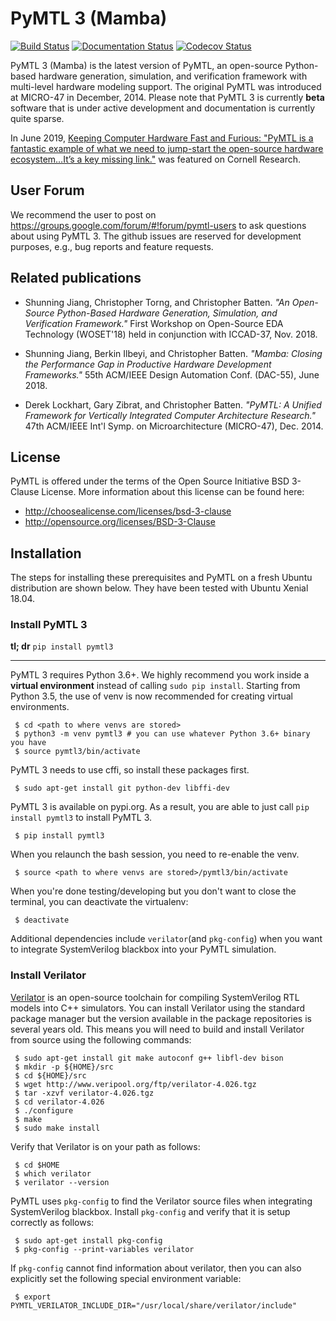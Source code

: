 PyMTL 3 (Mamba)
==========================================================================

[![Build Status](https://travis-ci.com/pymtl/pymtl3.svg?branch=master)](https://travis-ci.com/pymtl/pymtl3)
[![Documentation Status](https://readthedocs.org/projects/pymtl3/badge/?version=latest)](https://pymtl3.readthedocs.io/en/latest/?badge=latest)
[![Codecov Status](https://codecov.io/gh/pymtl/pymtl3/branch/master/graph/badge.svg)](https://codecov.io/gh/pymtl/pymtl3)

PyMTL 3 (Mamba) is the latest version of PyMTL, an open-source
Python-based hardware generation, simulation, and verification framework with
multi-level hardware modeling support. The original PyMTL was introduced
at MICRO-47 in December, 2014. Please note that PyMTL 3 is currently
**beta** software that is under active development and documentation is
currently quite sparse.

In June 2019, [Keeping Computer Hardware Fast and Furious: "PyMTL is a fantastic example of what we need to jump-start the open-source hardware ecosystem…It’s a key missing link."](https://research.cornell.edu/news-features/keeping-computer-hardware-fast-and-furious "Link to the article") was featured on Cornell Research.

User Forum
----------
We recommend the user to post on https://groups.google.com/forum/#!forum/pymtl-users to ask questions about using PyMTL 3. The github issues are reserved for development purposes, e.g., bug reports and feature requests.

Related publications
--------------------------------------------------------------------------

- Shunning Jiang, Christopher Torng, and Christopher Batten. _"An Open-Source Python-Based Hardware Generation, Simulation, and Verification Framework."_ First Workshop on Open-Source EDA Technology (WOSET'18) held in conjunction with ICCAD-37, Nov. 2018.

- Shunning Jiang, Berkin Ilbeyi, and Christopher Batten. _"Mamba: Closing the Performance Gap in Productive Hardware Development Frameworks."_ 55th ACM/IEEE Design Automation Conf. (DAC-55), June 2018. 

- Derek Lockhart, Gary Zibrat, and Christopher Batten. _"PyMTL: A Unified Framework for Vertically Integrated Computer Architecture Research."_ 47th ACM/IEEE Int'l Symp. on Microarchitecture (MICRO-47), Dec. 2014.

License
--------------------------------------------------------------------------

PyMTL is offered under the terms of the Open Source Initiative BSD
3-Clause License. More information about this license can be found here:

  - http://choosealicense.com/licenses/bsd-3-clause
  - http://opensource.org/licenses/BSD-3-Clause
  
Installation
------------

The steps for installing these prerequisites and PyMTL on a fresh Ubuntu
distribution are shown below. They have been tested with Ubuntu Xenial 18.04.

### Install PyMTL 3


**tl; dr** ```pip install pymtl3```

----

PyMTL 3 requires Python 3.6+. We highly recommend you work inside a **virtual environment** instead of calling ```sudo pip install```. Starting from Python 3.5, the use of venv is now recommended for creating virtual environments.

```
 $ cd <path to where venvs are stored>
 $ python3 -m venv pymtl3 # you can use whatever Python 3.6+ binary you have
 $ source pymtl3/bin/activate
```
PyMTL 3 needs to use cffi, so install these packages first.

```
 $ sudo apt-get install git python-dev libffi-dev
```

PyMTL 3 is available on pypi.org. As a result, you are able to just call ```pip install pymtl3``` to install PyMTL 3.

```
 $ pip install pymtl3
```

When you relaunch the bash session, you need to re-enable the venv.

```
 $ source <path to where venvs are stored>/pymtl3/bin/activate
```

When you're done testing/developing but you don't want to close the terminal, you can deactivate the virtualenv:

```
 $ deactivate
```


Additional dependencies include ```verilator```(and ```pkg-config```) when you want to integrate SystemVerilog blackbox into your PyMTL simulation.

### Install Verilator

[Verilator](http://www.veripool.org/wiki/verilator) is an open-source toolchain for compiling SystemVerilog RTL
models into C++ simulators. You can install Verilator using the
standard package manager but the version available in the package
repositories is several years old. This means you will need to build and
install Verilator from source using the following commands:

```
 $ sudo apt-get install git make autoconf g++ libfl-dev bison
 $ mkdir -p ${HOME}/src
 $ cd ${HOME}/src
 $ wget http://www.veripool.org/ftp/verilator-4.026.tgz
 $ tar -xzvf verilator-4.026.tgz
 $ cd verilator-4.026
 $ ./configure
 $ make
 $ sudo make install
```

Verify that Verilator is on your path as follows:

```
 $ cd $HOME
 $ which verilator
 $ verilator --version
```

PyMTL uses `pkg-config` to find the Verilator source files when
integrating SystemVerilog blackbox. Install
`pkg-config` and verify that it is setup correctly as follows:

```
 $ sudo apt-get install pkg-config
 $ pkg-config --print-variables verilator
```

If `pkg-config` cannot find information about verilator, then you can
also explicitly set the following special environment variable:

```
 $ export PYMTL_VERILATOR_INCLUDE_DIR="/usr/local/share/verilator/include"
```

